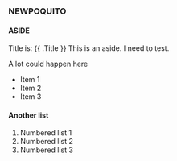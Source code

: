 ### NEWPOQUITO

#### ASIDE

Title is: {{ .Title }}
This is an aside. 
I need to test.

A lot could happen here

* Item 1
* Item 2
* Item 3

#### Another list

1. Numbered list 1
2. Numbered list 2
3. Numbered list 3


